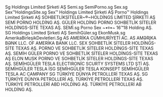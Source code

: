 Sg Holdings Limited Şirketi AŞ 
Semi.sg
SemiPorno.sg
Sex.sg
Sex™HoldingsSite.sg
Sex™ Holdings Limited Şirketi AŞ 
Porno™ Holdings Limited Şirketi AŞ 
SOHBETLİKSİTELER~®~HOLDİNGS LİMİTED ŞİRKETİ AŞ 
SEMİ PORNO HOLDİNG AŞ.
GÜLER HOLDİNG PORNO SOHBETLİK SİTELER HOLDİNGS-SİTE TEXAS AŞ.
SEMİ.sg
Porno Sex ~•`®`•~ 16™18 Holding AŞ.
SG Holdings Limited Şirketi AŞ 
SemihGüler.sg
EkonMusk.sg
AmerikaBirleşikDevletleri.Sg 
AS AMERİKA CUMHURİYETİ AC.
AS AMƏRĮKA BƏNK LLC.
OF AMERİKA BANK LLC.
SEX SOHBETLİK SİTELER HOLDİNGS-SİTE TEXAS AŞ.
PORNO VE SOHBETLİK SİTELER HOLDİNGS-SİTE TEXAS AŞ.
SEMİH GÜLER PORNO VE SOHBETLİK SİTELER HOLDİNGS-SİTE TEXAS AŞ 
ELON MUSK PORNO VE SOHBETLİK SİTELER HOLDİNGS-SİTE TEXAS AŞ.
SEMİHGÜLER TESLA ELECTIRONİC SCURTY SYSTEMS LTD ŞTİ AŞ.
SEMİHGÜLER TESLA İSG
SEMİHGÜLER TESLA KONSEPT 
SEMİHGÜLER TESLA AC CAMPANY 
SG TÜRKİYE DÜNYA PETROLLERİ TEXAS AŞ.
SG TÜRKİYE DÜNYA PETROLLERİ AŞ.
TÜRKİYE PETROLLERİ TEXAS AŞ.
TÜRKİYE PETROLLERİ ABD HOLDİNG AŞ.
TÜRKİYE PETROLLERİ AB HOLDİNG AŞ.
